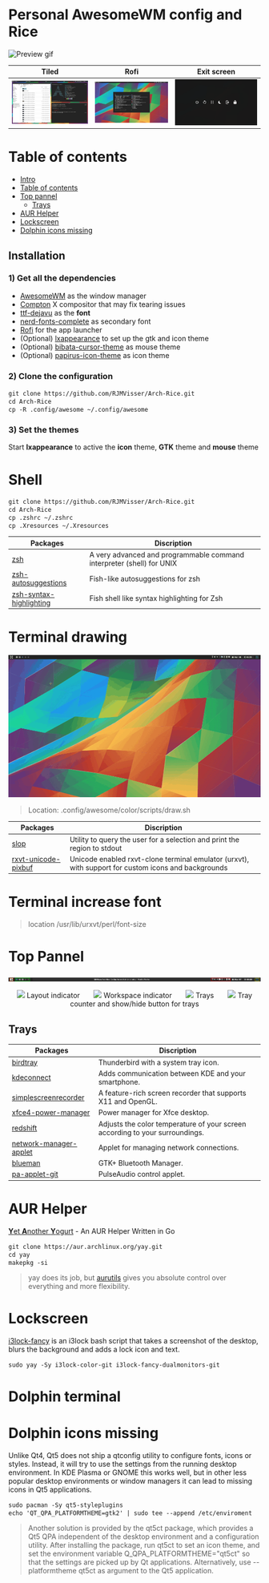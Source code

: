Personal AwesomeWM config and Rice
==================================

![Preview gif](rice.gif?raw=true)

| Tiled         | Rofi         | Exit screen   |
|:-------------:|:-------------:|:-------------:|
|![](tiled.png)|![](rofi.png)|![](exitscreen.png)|
    
Table of contents
=================
<!--ts-->
   * [Intro](#personal-awesomewm-config-and-rice)
   * [Table of contents](#table-of-contents)
   * [Top pannel](#top-pannel)
      * [Trays](#trays)
   * [AUR Helper](#aur-helper)
   * [Lockscreen](#lockscreen)
   * [Dolphin icons missing](#dolphin-icons-missing)
<!--te-->

## Installation

### 1) Get all the dependencies
- [AwesomeWM](https://awesomewm.org/) as the window manager
- [Compton](https://github.com/yshui/compton) X compositor that may fix tearing issues
- [ttf-dejavu](https://dejavu-fonts.github.io/) as the **font**
- [nerd-fonts-complete](https://github.com/ryanoasis/nerd-fonts) as secondary font
- [Rofi](https://github.com/DaveDavenport/rofi) for the app launcher
- (Optional) [lxappearance](https://sourceforge.net/projects/lxde/files/LXAppearance/) to set up the gtk and icon theme
- (Optional) [bibata-cursor-theme](https://github.com/KaizIqbal/Bibata_Cursor) as mouse theme
- (Optional) [papirus-icon-theme](https://github.com/PapirusDevelopmentTeam/papirus-icon-theme) as icon theme

### 2) Clone the configuration

```
git clone https://github.com/RJMVisser/Arch-Rice.git 
cd Arch-Rice
cp -R .config/awesome ~/.config/awesome
```

### 3) Set the themes
Start **lxappearance** to active the **icon** theme, **GTK** theme and **mouse** theme

Shell
========

```
git clone https://github.com/RJMVisser/Arch-Rice.git 
cd Arch-Rice
cp .zshrc ~/.zshrc
cp .Xresources ~/.Xresources
```

| Packages |Discription|
|---|---|
|[zsh](https://www.zsh.org/)|A very advanced and programmable command interpreter (shell) for UNIX|
|[zsh-autosuggestions](https://github.com/zsh-users/zsh-autosuggestions)|Fish-like autosuggestions for zsh|
|[zsh-syntax-highlighting](https://github.com/zsh-users/zsh-syntax-highlighting)|Fish shell like syntax highlighting for Zsh|


Terminal drawing
=================

![draw preview gif](draw.gif?raw=true)

> Location: .config/awesome/color/scripts/draw.sh

| Packages |Discription|
|---|---|
|[slop](https://github.com/naelstrof/slop)|Utility to query the user for a selection and print the region to stdout|
|[rxvt-unicode-pixbuf](http://software.schmorp.de/pkg/rxvt-unicode.html)|Unicode enabled rxvt-clone terminal emulator (urxvt), with support for custom icons and backgrounds|


Terminal increase font
======================

> location /usr/lib/urxvt/perl/font-size


Top Pannel
==========
![Screenshot of top pannel](toppannel.png)


<p align="center">
<img src="https://placehold.it/15/fb5700/000000?text=+"> Layout indicator
&nbsp;&nbsp;&nbsp;&nbsp;&nbsp;
<img src="https://placehold.it/15/00fb02/000000?text=+"> Workspace indicator
&nbsp;&nbsp;&nbsp;&nbsp;&nbsp;
<img src="https://placehold.it/15/fb0000/000000?text=+"> Trays
&nbsp;&nbsp;&nbsp;&nbsp;&nbsp;
<img src="https://placehold.it/15/fbf100/000000?text=+"> Tray counter and show/hide button for trays 
</p>


Trays
-----

| Packages |Discription|
|---|---|
|[birdtray](https://github.com/gyunaev/birdtray)|Thunderbird with a system tray icon.|
|[kdeconnect](https://community.kde.org/KDEConnect)|Adds communication between KDE and your smartphone.|
|[simplescreenrecorder](http://www.maartenbaert.be/simplescreenrecorder/)|A feature-rich screen recorder that supports X11 and OpenGL.|
|[xfce4-power-manager](https://goodies.xfce.org/projects/applications/xfce4-power-manager)|Power manager for Xfce desktop.|
|[redshift](http://jonls.dk/redshift/)|Adjusts the color temperature of your screen according to your surroundings.|
|[network-manager-applet](https://wiki.gnome.org/Projects/NetworkManager/)|Applet for managing network connections.|
|[blueman](https://github.com/blueman-project/blueman)|GTK+ Bluetooth Manager.|
|[pa-applet-git](https://github.com/fernandotcl/pa-applet)|PulseAudio control applet.|


AUR Helper
==========
[**Y**et **A**nother **Y**ogurt](https://github.com/Jguer/yay) - An AUR Helper Written in Go
```
git clone https://aur.archlinux.org/yay.git
cd yay
makepkg -si
```
> yay does its job, but [aurutils](https://github.com/AladW/aurutils) gives you absolute control over everything and more flexibility.


Lockscreen
==========
[i3lock-fancy](https://github.com/meskarune/i3lock-fancy) is an i3lock bash script that takes a screenshot of the desktop, blurs the background and adds a lock icon and text.
```
sudo yay -Sy i3lock-color-git i3lock-fancy-dualmonitors-git
```

Dolphin terminal
================


Dolphin icons missing
=====================
Unlike Qt4, Qt5 does not ship a qtconfig utility to configure fonts, icons or styles. Instead, it will try to use the settings from the running desktop environment. In KDE Plasma or GNOME this works well, but in other less popular desktop environments or window managers it can lead to missing icons in Qt5 applications.
```
sudo pacman -Sy qt5-styleplugins  
echo 'QT_QPA_PLATFORMTHEME=gtk2' | sudo tee --append /etc/enviroment
```
> Another solution is provided by the qt5ct package, which provides a Qt5 QPA independent of the desktop environment and a configuration utility. After installing the package, run qt5ct to set an icon theme, and set the environment variable Q\_QPA\_PLATFORMTHEME="qt5ct" so that the settings are picked up by Qt applications. Alternatively, use --platformtheme qt5ct as argument to the Qt5 application. 
